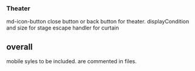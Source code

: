 ### Theater

md-icon-button
close button or back button for theater.
displayCondition and size for stage
escape handler for curtain

## overall

mobile syles to be included. are commented in files.
